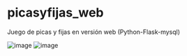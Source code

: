 # picasyfijas_web
Juego de picas y fijas en versión web (Python-Flask-mysql)

![image](https://github.com/adsvelez/picasyfijas_web/assets/123265212/538f8a94-2d89-43a2-8777-f4a7178a1fb6)
![image](https://github.com/adsvelez/picasyfijas_web/assets/123265212/4161a87b-4b60-4357-aac4-8f1f51f39496)
